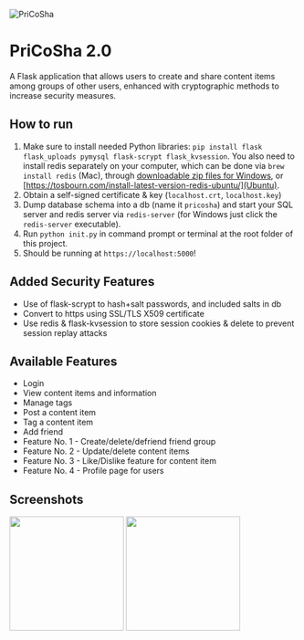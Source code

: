 ![PriCoSha](https://i.gyazo.com/184f69f915334ca8a29d9fb639080be5.png)
# PriCoSha 2.0
A Flask application that allows users to create and share content items among groups of other users, enhanced with cryptographic methods to increase security measures. 

## How to run
1. Make sure to install needed Python libraries: 
    `pip install flask flask_uploads pymysql flask-scrypt flask_kvsession`. You also need to install redis separately on your computer, which can be done via `brew install redis` (Mac), through [downloadable zip files for Windows](https://github.com/dmajkic/redis/downloads), or [https://tosbourn.com/install-latest-version-redis-ubuntu/](Ubuntu).
2. Obtain a self-signed certificate & key (`localhost.crt`, `localhost.key`) 
3. Dump database schema into a db (name it `pricosha`) and start your SQL server and redis server via `redis-server` (for Windows just click the `redis-server` executable).
4. Run `python init.py` in command prompt or terminal at the root folder of this project.
5. Should be running at `https://localhost:5000`!

## Added Security Features
- Use of flask-scrypt to hash+salt passwords, and included salts in db
- Convert to https using SSL/TLS X509 certificate
- Use redis & flask-kvsession to store session cookies & delete to prevent session replay attacks

## Available Features
- Login
- View content items and information
- Manage tags
- Post a content item
- Tag a content item
- Add friend
- Feature No. 1 - Create/delete/defriend friend group
- Feature No. 2 - Update/delete content items
- Feature No. 3 - Like/Dislike feature for content item
- Feature No. 4 - Profile page for users

## Screenshots
<img src="static/createGroup.png" width="200px">    <img src="static/friendspage.png" width="200px">
